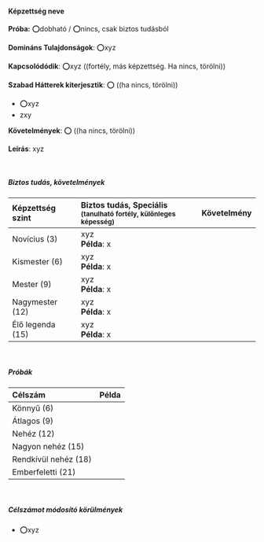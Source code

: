 #### Képzettség neve

**Próba:** ⭕dobható / ⭕nincs, csak biztos tudásból

**Domináns Tulajdonságok**: ⭕xyz

**Kapcsolódódik**: ⭕xyz  ((fortély, más képzettség. Ha nincs, törölni))

**Szabad Hátterek kiterjesztik**: ⭕ ((ha nincs, törölni))
- ⭕xyz
- zxy

**Követelmények**: ⭕ ((ha nincs, törölni))

**Leírás**: xyz


<br />

##### Biztos tudás, követelmények

| Képzettség szint | Biztos tudás, Speciális <br /><sub>(tanulható fortély, különleges  képesség)</sub> | Követelmény |
|:---------------- |:---------------------------------------------------------------------------------- |:-----------:|
| Novícius (3)     | xyz <br /> **Példa**: x                                                            |             |
| Kismester (6)    | xyz <br /> **Példa**: x                                                            |             |
| Mester (9)       | xyz <br /> **Példa**: x                                                            |             |
| Nagymester (12)  | xyz <br /> **Példa**: x                                                            |             |
| Élő legenda (15) | xyz <br /> **Példa**: x                                                            |             |

<br />

##### Próbák

| Célszám | Példa  |
| :----------- | :----------- |
| Könnyű       (6)  | |
| Átlagos      (9)  | |
| Nehéz        (12) | |
| Nagyon nehéz (15) | |
| Rendkívül nehéz (18) | |
| Emberfeletti (21) | |

<br />

##### Célszámot módosító körülmények

- ⭕xyz
